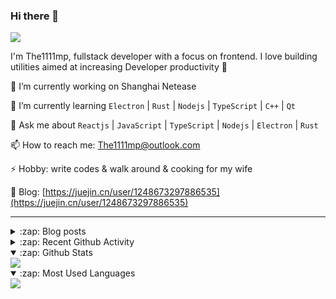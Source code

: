 ### Hi there 👋

![](https://komarev.com/ghpvc/?username=1111mp&color=green)

I'm The1111mp, fullstack developer with a focus on frontend. I love building utilities aimed at increasing Developer productivity 🙌

🔭 I’m currently working on Shanghai Netease

🌱 I’m currently learning `Electron` | `Rust` | `Nodejs` | `TypeScript` | `C++` | `Qt`

💬 Ask me about `Reactjs` | `JavaScript` | `TypeScript` | `Nodejs` | `Electron` | `Rust`

📫 How to reach me: <a href="mailto:The1111mp@outlook.com">The1111mp@outlook.com</a>

⚡ Hobby: write codes & walk around & cooking for my wife

📖 Blog: [https://juejin.cn/user/1248673297886535](https://juejin.cn/user/1248673297886535)

***

<details>
  <summary>:zap: Blog posts</summary>

  - [这里有从零开始构建现代化前端UI组件库所需要的一切](https://juejin.cn/post/7324011329883045915)
  - [使用 nvm-desktop 轻松安装和管理多个 node 版本](https://juejin.cn/post/7267791228872179727)
  - [Electron 中集成 SQLite3 数据库的最佳实践](https://juejin.cn/post/7202807471881306172)
  - [从0开发IM，单聊群聊在线离线消息以及消息的已读未读功能](https://juejin.cn/post/7202583557751865401)
  - [Electron（网页）中实现接近微信消息发送体验的消息输入框及界面](https://juejin.cn/post/7252505446396575781)
  - [Qt中基于QWebEngineView和QWebChannel实现与web的交互](https://juejin.cn/post/7238423148555501629)
</details>

<details>
  <summary>:zap: Recent Github Activity</summary>

  <!--START_SECTION:activity-->
1. 🗣 Commented on [#2268](https://github.com/clash-verge-rev/clash-verge-rev/issues/2268#issuecomment-2606155802) in [clash-verge-rev/clash-verge-rev](https://github.com/clash-verge-rev/clash-verge-rev)
2. 🗣 Commented on [#156](https://github.com/1111mp/nvm-desktop/issues/156#issuecomment-2604220294) in [1111mp/nvm-desktop](https://github.com/1111mp/nvm-desktop)
3. 🗣 Commented on [#156](https://github.com/1111mp/nvm-desktop/issues/156#issuecomment-2603839010) in [1111mp/nvm-desktop](https://github.com/1111mp/nvm-desktop)
4. 🗣 Commented on [#156](https://github.com/1111mp/nvm-desktop/issues/156#issuecomment-2603676836) in [1111mp/nvm-desktop](https://github.com/1111mp/nvm-desktop)
5. 🗣 Commented on [#156](https://github.com/1111mp/nvm-desktop/issues/156#issuecomment-2603617395) in [1111mp/nvm-desktop](https://github.com/1111mp/nvm-desktop)
6. 🗣 Commented on [#156](https://github.com/1111mp/nvm-desktop/issues/156#issuecomment-2601872367) in [1111mp/nvm-desktop](https://github.com/1111mp/nvm-desktop)
7. 🗣 Commented on [#156](https://github.com/1111mp/nvm-desktop/issues/156#issuecomment-2601695574) in [1111mp/nvm-desktop](https://github.com/1111mp/nvm-desktop)
8. 🗣 Commented on [#156](https://github.com/1111mp/nvm-desktop/issues/156#issuecomment-2601575884) in [1111mp/nvm-desktop](https://github.com/1111mp/nvm-desktop)
9. 🎉 Merged PR [#153](https://github.com/1111mp/nvm-desktop/pull/153) in [1111mp/nvm-desktop](https://github.com/1111mp/nvm-desktop)
10. 🗣 Commented on [#155](https://github.com/1111mp/nvm-desktop/issues/155#issuecomment-2591567173) in [1111mp/nvm-desktop](https://github.com/1111mp/nvm-desktop)
  <!--END_SECTION:activity-->
</details>

<details open>
  <summary>:zap: Github Stats</summary>

  <img align="center" src="https://github-readme-stats-sigma-five.vercel.app/api?username=1111mp&show_icons=true&hide_border=true&theme=gruvbox" />
</details>

<details open>
  <summary>:zap: Most Used Languages</summary>

  <img align="center" src="https://github-readme-stats-sigma-five.vercel.app/api/top-langs/?username=1111mp&layout=compact&show_icons=true&hide_border=true&theme=gruvbox" />
</details>


<!--
**1111mp/1111mp** is a ✨ _special_ ✨ repository because its `README.md` (this file) appears on your GitHub profile.

Here are some ideas to get you started:

- 🔭 I’m currently working on ...
- 🌱 I’m currently learning ...
- 👯 I’m looking to collaborate on ...
- 🤔 I’m looking for help with ...
- 💬 Ask me about ...
- 📫 How to reach me: ...
- 😄 Pronouns: ...
- ⚡ Fun fact: ...
-->
